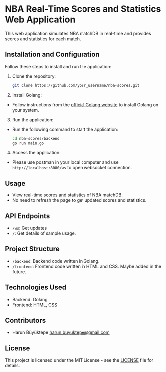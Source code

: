 # NBA Real-Time Scores and Statistics Web Application

This web application simulates NBA matchDB in real-time and provides scores and statistics for each match.

## Installation and Configuration

Follow these steps to install and run the application:

1. Clone the repository:
    
    ```bash
   git clone https://github.com/your_username/nba-scores.git
    ```

2. Install Golang:
- Follow instructions from the [official Golang website](https://golang.org/doc/install) to install Golang on your system.

3. Run the application:
- Run the following command to start the application:

    ```bash
  cd nba-scores/backend
    go run main.go
    ```


4. Access the application:
- Please use postman in your local computer and use `http://localhost:8080/ws` to open websocket connection.

## Usage

- View real-time scores and statistics of NBA matchDB.
- No need to refresh the page to get updated scores and statistics.

## API Endpoints

- `/ws`: Get updates
- `/`: Get details of sample usage.

## Project Structure

- `/backend`: Backend code written in Golang.
- `/frontend`: Frontend code written in HTML and CSS. Maybe added in the future.

## Technologies Used

- Backend: Golang
- Frontend: HTML, CSS 

## Contributors

- Harun Büyüktepe <harun.buyuktepe@gmail.com>

## License

This project is licensed under the MIT License - see the [LICENSE](LICENSE) file for details.
